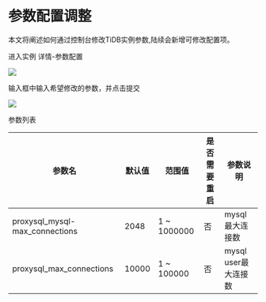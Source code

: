# 参数配置调整

本文将阐述如何通过控制台修改TiDB实例参数,陆续会新增可修改配置项。

进入实例 详情-参数配置

![](http://tidb-docs.cn-bj.ufileos.com/configure00.png)

输入框中输入希望修改的参数，并点击提交

![](http://tidb-docs.cn-bj.ufileos.com/configure002.png)


参数列表

| 参数名| 默认值 | 范围值 | 是否需要重启 | 参数说明 | 
| --- | --------- | ----------- | ------ | ------- | 
|proxysql_mysql-max_connections|2048|1 ~ 1000000|否|mysql最大连接数|
|proxysql_max_connections|10000|1 ~ 100000|否|mysql user最大连接数|
